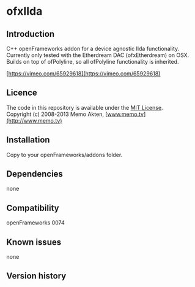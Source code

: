 ofxIlda
=====================================

Introduction
------------
C++ openFrameworks addon for a device agnostic Ilda functionality. Currently only tested with the Etherdream DAC (ofxEtherdream) on OSX. Builds on top of ofPolyline, so all ofPolyline functionality is inherited.

[https://vimeo.com/65929618](https://vimeo.com/65929618)


Licence
-------
The code in this repository is available under the [MIT License](https://secure.wikimedia.org/wikipedia/en/wiki/Mit_license).  
Copyright (c) 2008-2013 Memo Akten, [www.memo.tv](http://www.memo.tv)


Installation
------------
Copy to your openFrameworks/addons folder.


Dependencies
------------
none


Compatibility
------------
openFrameworks 0074  



Known issues
------------
none

Version history
------------



